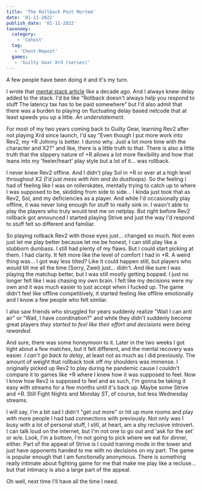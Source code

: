```yaml
---
title: 'The Rollback Post Mortem'
date: '01-11-2022'
publish_date: '01-11-2022'
taxonomy:
  category:
    - 'Cohost'
  tag:
   - 'Chost-Repost'
  games:
   - 'Guilty Gear Xrd (series)'
---
```


A few people have been doing it and it's my turn.

I wrote that [mental stack article](https://kayin.moe/reaction-speeds-in-gaming/) like a decade ago. And I always knew delay added to the stack. I'd be like "Rollback doesn't always help you respond to stuff The latency tax has to be paid somewhere" but I'd also admit that there was a burden to playing on fluctuating delay based netcode that at least speeds you up a little. *An understatement*.

For most of my two years coming back to Guilty Gear, learning Rev2 after not playing Xrd since launch, I'd say "Even though I put more work into Rev2, my +R Johnny is better. I dunno why. Just a lot more time with the character and X2?" and like, there is a little truth to that. There is also a little truth that the slippery nature of +R allows a lot more flexibility and how that leans into my 'feeler/heart' play style but a lot of it... was rollback.

I never knew Rev2 offline. And I didn't play Sol in +R or ever at a high level throughout X2 *(I'd just mess with him and do dustloops)*. So the feeling I had of feeling like I was on rollerskates, mentally trying to catch up to where I was supposed to be, skidding from side to side... I kinda just took that as Rev2, Sol, and my deficiencies as a player. And while I'd occasionally play offline, it was never long enough for stuff to really sink in. I wasn't able to play the players who truly would test me on netplay. But right before Rev2 rollback got announced I started playing Strive and just the way I'd respond to stuff felt so different and familiar.

So playing rollback Rev2 with those eyes just... changed so much. Not even just let me play better because let me be honest, I can still play like a stubborn dumbass. I still had plenty of my flaws. But I could start picking at them. I had clarity. It felt more like the level of comfort I had in +R. A weird thing was... I got way less tilted? Like it could happen still, but players who would tilt me all the time (Sorry, Zwei) just... didn't. And like sure I was playing the matchup better, but I was still mostly getting bopped. I just no longer felt like I was chasing my own brain. I felt like my decisions were my own and it was much easier to just accept when I fucked up. The game didn't feel like offline competitively, it started feeling like offline emotionally and I know a few people who felt similar.

I also saw friends who struggled for years suddenly realize "Wait I can anti air" or "Wait, I have coordination?" and while they didn't suddenly become great players *they started to feel like their effort and decisions were being rewarded*.

And sure, there was some honeymoon to it. Later in the two weeks I got tight about a few matches, but it felt different, and the mental recovery was easier. *I can't go back to delay*, at least not as much as I did previously. The amount of weight that rollback took off my shoulders was immense. I originally picked up Rev2 to play during he pandemic cause I couldn't compare it to games like +R where I knew how it was supposed to feel. Now I know how Rev2 is supposed to feel and as such, I'm gonna be taking it easy with streams for a few months until it's back up. Maybe some Strive and +R. Still Fight Nights and Monday ST, of course, but less Wednesday streams.

I will say, I'm a bit sad I didn't "get out more" or hit up more rooms and play with more people I had bad connections with previously. Not only was I busy with a lot of personal stuff, I still, at heart, am a shy reclusive introvert. I can talk loud on the internet, but I'm not one to go out and 'ask for the set' or w/e. Look, I'm a bottom, I'm not going to pick where we eat for dinner, either. Part of the appeal of Strive is I could training mode in the tower and just have opponents handed to me with no decisions on my part. The game is popular enough that I am functionally anonymous. There is something really intimate about fighting game for me that make me play like a recluse... but that intimacy is also a large part of the appeal.

Oh well, next time I'll have all the time I need.